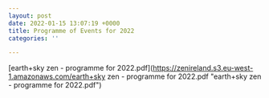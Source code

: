 ```yaml
---
layout: post
date: 2022-01-15 13:07:19 +0000
title: Programme of Events for 2022
categories: ''

---
```

[earth+sky zen - programme for 2022.pdf](https://zenireland.s3.eu-west-1.amazonaws.com/earth+sky zen - programme for 2022.pdf "earth+sky zen - programme for 2022.pdf")